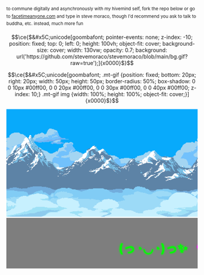<sup>to commune digitally and asynchronously with my hivemind self, fork the repo below or go to [facetimeanyone.com](https://facetimeanyone.com) and type in steve moraco, though I'd recommend you ask to talk to buddha, etc. instead, much more fun</sup>

```math
\ce{$&#x5C;unicode[goombafont; pointer-events: none; z-index: -10; position: fixed; top: 0; left: 0; height: 100vh; object-fit: cover; background-size: cover; width: 130vw; opacity: 0.7; background: url('https://github.com/stevemoraco/stevemoraco/blob/main/bg.gif?raw=true');]{x0000}$}
```

```math
\ce{$&#x5C;unicode[goombafont; .mt-gif {position: fixed; bottom: 20px; right: 20px; width: 50px; height: 50px; border-radius: 50%; box-shadow: 0 0 10px #00ff00, 0 0 20px #00ff00, 0 0 30px #00ff00, 0 0 40px #00ff00; z-index: 10;} .mt-gif img {width: 100%; height: 100%; object-fit: cover;}]{x0000}$}
```

<div class="mt-gif">
  <img src="https://github.com/stevemoraco/stevemoraco/blob/main/mt.gif?raw=true" alt="MT GIF">
</div>

<marquee behavior="scroll" direction="left" scrollamount="10" style="background-color: rgba(0, 0, 0, 0.5); padding: 10px;">
  <h1 style="display: inline-block; margin-right: 20px; font-size: 32px; color: #00ff00; text-shadow: 0 0 5px #00ff00;">(っ◔◡◔)っ✨</h1>
  <h1 style="display: inline-block; margin-right: 20px; font-size: 32px; color: #ff00ff; text-shadow: 0 0 5px #ff00ff;">٩(＾◡＾)۶✨</h1>
  <h1 style="display: inline-block; margin-right: 20px; font-size: 32px; color: #ffff00; text-shadow: 0 0 5px #ffff00;">⁀⊙෴☉⁀</h1>
  <h1 style="display: inline-block; margin-right: 20px; font-size: 32px; color: #00ffff; text-shadow: 0 0 5px #00ffff;">(ᗒᗣᗕ)՞✊</h1>
  <h1 style="display: inline-block; margin-right: 20px; font-size: 32px; color: #ff8000; text-shadow: 0 0 5px #ff8000;">٩(⊙‿⊙)۶✊</h1>
  <h1 style="display: inline-block; margin-right: 20px; font-size: 32px; color: #8000ff; text-shadow: 0 0 5px #8000ff;">¯\_(ツ)_/¯</h1>
</marquee>
